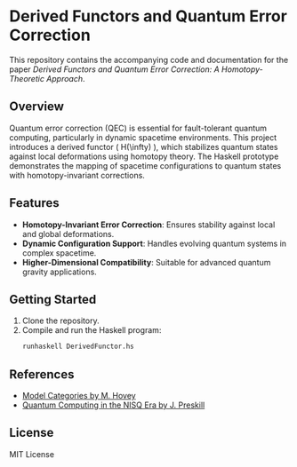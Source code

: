 # Derived Functors and Quantum Error Correction

This repository contains the accompanying code and documentation for the paper *Derived Functors and Quantum Error Correction: A Homotopy-Theoretic Approach*. 

## Overview

Quantum error correction (QEC) is essential for fault-tolerant quantum computing, particularly in dynamic spacetime environments. This project introduces a derived functor \( H(\infty) \), which stabilizes quantum states against local deformations using homotopy theory. The Haskell prototype demonstrates the mapping of spacetime configurations to quantum states with homotopy-invariant corrections.

## Features
- **Homotopy-Invariant Error Correction**: Ensures stability against local and global deformations.
- **Dynamic Configuration Support**: Handles evolving quantum systems in complex spacetime.
- **Higher-Dimensional Compatibility**: Suitable for advanced quantum gravity applications.

## Getting Started
1. Clone the repository.
2. Compile and run the Haskell program:
    ```bash
    runhaskell DerivedFunctor.hs
    ```

## References
- [Model Categories by M. Hovey](https://www.ams.org/bookstore?fn=20&arg1=conmseries&item=SURV-63)
- [Quantum Computing in the NISQ Era by J. Preskill](https://quantum-journal.org/papers/q-2018-08-06-79/)

## License
MIT License
